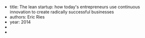 - title: The lean startup: how today's entrepreneurs use continuous innovation to create radically successful businesses
- authors: Eric Ries
- year: 2014
- 
- 

